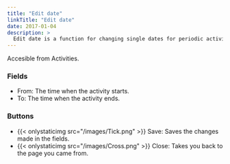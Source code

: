 ```yaml
---
title: "Edit date"
linkTitle: "Edit date"
date: 2017-01-04
description: >
  Edit date is a function for changing single dates for periodic activities.
---
```

Accesible from Activities.

### Fields

- From: The time when the activity starts.
- To: The time when the activity ends.

### Buttons

- {{< onlystaticimg src="/images/Tick.png" >}} Save: Saves the changes made in the fields.
- {{< onlystaticimg src="/images/Cross.png" >}} Close: Takes you back to the page you came from.
